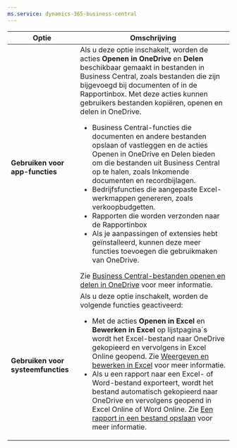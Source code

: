 ```yaml
---
ms.service: dynamics-365-business-central
---
```

|Optie|Omschrijving|
|------|----------|
|**Gebruiken voor app-functies**|Als u deze optie inschakelt, worden de acties **Openen in OneDrive** en **Delen** beschikbaar gemaakt in bestanden in Business Central, zoals bestanden die zijn bijgevoegd bij documenten of in de Rapportinbox. Met deze acties kunnen gebruikers bestanden kopiëren, openen en delen in OneDrive. <ul><li>Business Central-functies die documenten en andere bestanden opslaan of vastleggen en de acties Openen in OneDrive en Delen bieden om die bestanden uit Business Central op te halen, zoals Inkomende documenten en recordbijlagen.</li><li>Bedrijfsfuncties die aangepaste Excel-werkmappen genereren, zoals verkoopbudgetten.</li><li>Rapporten die worden verzonden naar de Rapportinbox</li><li>Als je aanpassingen of extensies hebt geïnstalleerd, kunnen deze meer functies toevoegen die gebruikmaken van OneDrive.</li></ul>Zie [Business Central-bestanden openen en delen in OneDrive](../across-share-onedrive.md) voor meer informatie.
|**Gebruiken voor systeemfuncties**|Als u deze optie inschakelt, worden de volgende functies geactiveerd:<ul><li> Met de acties **Openen in Excel** en **Bewerken in Excel** op lijstpagina´s wordt het Excel-bestand naar OneDrive gekopieerd en vervolgens in Excel Online geopend. Zie [Weergeven en bewerken in Excel](../across-work-with-excel.md) voor meer informatie.</li><li> Als u een rapport naar een Excel- of Word-bestand exporteert, wordt het bestand automatisch gekopieerd naar OneDrive en vervolgens geopend in Excel Online of Word Online. Zie [Een rapport in een bestand opslaan](../ui-work-report.md#save-a-report-to-a-file) voor meer informatie.|
